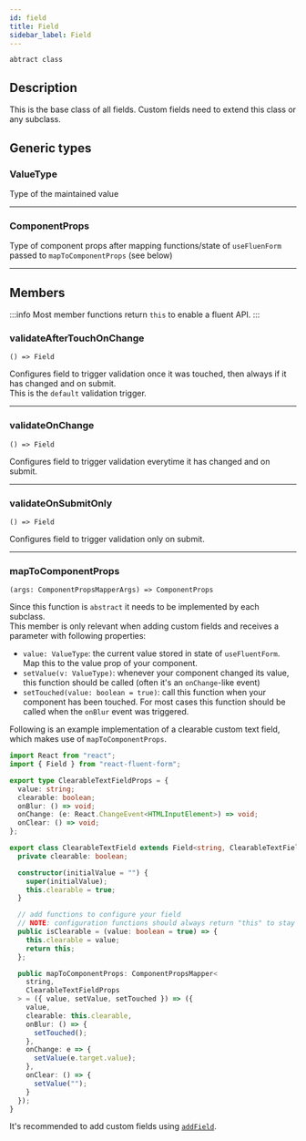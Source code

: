 ```yaml
---
id: field
title: Field
sidebar_label: Field
---
```


`abtract class`

## Description

This is the base class of all fields. Custom fields need to extend this class or any subclass.

## Generic types

### ValueType

Type of the maintained value

<hr />

### ComponentProps

Type of component props after mapping functions/state of `useFluenForm` passed to `mapToComponentProps` (see below)

<hr />

## Members

:::info
Most member functions return `this` to enable a fluent API.
:::

### validateAfterTouchOnChange
 
`() => Field`

Configures field to trigger validation once it was touched, then always if it has changed and on submit.  
 This is the `default` validation trigger.

<hr />

### validateOnChange

`() => Field`

Configures field to trigger validation everytime it has changed and on submit.

<hr />

### validateOnSubmitOnly

`() => Field`

Configures field to trigger validation only on submit.

<hr />

### mapToComponentProps

`(args: ComponentPropsMapperArgs) => ComponentProps`

Since this function is `abstract` it needs to be implemented by each subclass.  
This member is only relevant when adding custom fields and receives a parameter with following properties:

- `value: ValueType`: the current value stored in state of `useFluentForm`. Map this to the value prop of your component.
- `setValue(v: ValueType)`: whenever your component changed its value, this function should be called (often it's an `onChange`-like event)
- `setTouched(value: boolean = true)`: call this function when your component has been touched. For most cases this function should be called when the `onBlur` event was triggered.

Following is an example implementation of a clearable custom text field, which makes use of `mapToComponentProps`.

```ts
import React from "react";
import { Field } from "react-fluent-form";

export type ClearableTextFieldProps = {
  value: string;
  clearable: boolean;
  onBlur: () => void;
  onChange: (e: React.ChangeEvent<HTMLInputElement>) => void;
  onClear: () => void;
};

export class ClearableTextField extends Field<string, ClearableTextFieldProps> {
  private clearable: boolean;

  constructor(initialValue = "") {
    super(initialValue);
    this.clearable = true;
  }

  // add functions to configure your field
  // NOTE: configuration functions should always return "this" to stay conform to the fluent API syntax
  public isClearable = (value: boolean = true) => {
    this.clearable = value;
    return this;
  };

  public mapToComponentProps: ComponentPropsMapper<
    string,
    ClearableTextFieldProps
  > = ({ value, setValue, setTouched }) => ({
    value,
    clearable: this.clearable,
    onBlur: () => {
      setTouched();
    },
    onChange: e => {
      setValue(e.target.value);
    },
    onClear: () => {
      setValue("");
    }
  });
}
```

It's recommended to add custom fields using [`addField`](add-field).
